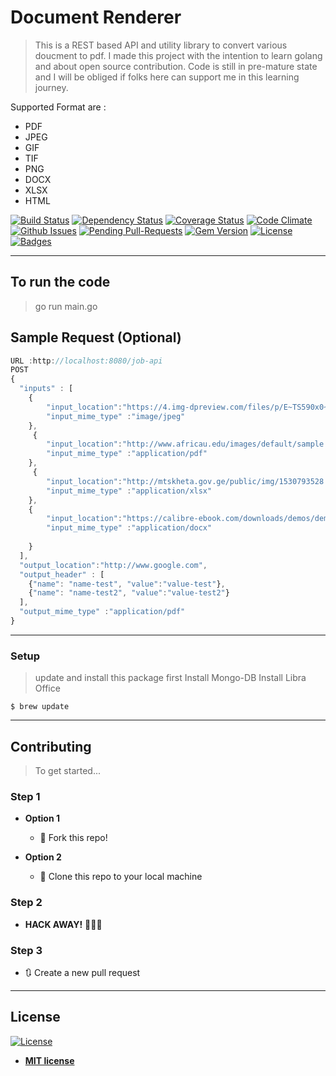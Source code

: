 # Document Renderer


> This is a REST based API and utility library to convert various doucment to pdf.
> I made this project with the intention to learn golang and about open source contribution.
> Code is still in pre-mature state and I will be obliged if folks here can support me in this learning journey.

Supported Format are :
* PDF
* JPEG
* GIF
* TIF
* PNG
* DOCX
* XLSX
* HTML

[![Build Status](http://img.shields.io/travis/badges/badgerbadgerbadger.svg?style=flat-square)](https://travis-ci.org/badges/badgerbadgerbadger) [![Dependency Status](http://img.shields.io/gemnasium/badges/badgerbadgerbadger.svg?style=flat-square)](https://gemnasium.com/badges/badgerbadgerbadger) [![Coverage Status](http://img.shields.io/coveralls/badges/badgerbadgerbadger.svg?style=flat-square)](https://coveralls.io/r/badges/badgerbadgerbadger) [![Code Climate](http://img.shields.io/codeclimate/github/badges/badgerbadgerbadger.svg?style=flat-square)](https://codeclimate.com/github/badges/badgerbadgerbadger) [![Github Issues](http://githubbadges.herokuapp.com/badges/badgerbadgerbadger/issues.svg?style=flat-square)](https://github.com/badges/badgerbadgerbadger/issues) [![Pending Pull-Requests](http://githubbadges.herokuapp.com/badges/badgerbadgerbadger/pulls.svg?style=flat-square)](https://github.com/badges/badgerbadgerbadger/pulls) [![Gem Version](http://img.shields.io/gem/v/badgerbadgerbadger.svg?style=flat-square)](https://rubygems.org/gems/badgerbadgerbadger) [![License](http://img.shields.io/:license-mit-blue.svg?style=flat-square)](http://badges.mit-license.org) [![Badges](http://img.shields.io/:badges-9/9-ff6799.svg?style=flat-square)](https://github.com/badges/badgerbadgerbadger)

---
## To run the code
> go run main.go

## Sample Request (Optional)

```javascript
URL :http://localhost:8080/job-api
POST
{
  "inputs" : [
    {
      	"input_location":"https://4.img-dpreview.com/files/p/E~TS590x0~articles/3925134721/0266554465.jpeg",
 		"input_mime_type" :"image/jpeg"
    },
     {
      	"input_location":"http://www.africau.edu/images/default/sample.pdf",
 		"input_mime_type" :"application/pdf"
    },
     {
      	"input_location":"http://mtskheta.gov.ge/public/img/1530793528.xlsx",
 		"input_mime_type" :"application/xlsx"
    },
    {
      	"input_location":"https://calibre-ebook.com/downloads/demos/demo.docx",
 		"input_mime_type" :"application/docx"
       
    }
  ],
  "output_location":"http://www.google.com",
  "output_header" : [
    {"name": "name-test", "value":"value-test"},
    {"name": "name-test2", "value":"value-test2"}
  ],
  "output_mime_type" :"application/pdf"
}
```

---

### Setup

> update and install this package first
> Install Mongo-DB
> Install Libra Office 

```shell
$ brew update

```
---

## Contributing

> To get started...

### Step 1

- **Option 1**
    - 🍴 Fork this repo!

- **Option 2**
    - 👯 Clone this repo to your local machine 

### Step 2

- **HACK AWAY!** 🔨🔨🔨

### Step 3

- 🔃 Create a new pull request 
---

## License

[![License](http://img.shields.io/:license-mit-blue.svg?style=flat-square)](http://badges.mit-license.org)

- **[MIT license](http://opensource.org/licenses/mit-license.php)**

